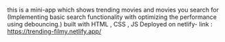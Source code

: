 this is a mini-app which shows trending movies and  movies you search for (Implementing basic search functionality with optimizing the performance using debouncing.)
built with HTML , CSS , JS 
Deployed on netlify- link : https://trending-filmy.netlify.app/
